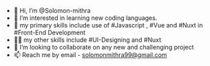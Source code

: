 - 👋 Hi, I’m @Solomon-mithra
- 👀 I’m interested in learning new coding languages. 
- 🌱 my primary skills include use of #Javascript , #Vue and #Nuxt in #Front-End Development 
- 💪🏼 my other skills include #UI-Designing and #Nuxt 
- 💞️ I’m looking to collaborate on any new and challenging project
- 📫 Reach me by email - solomonmithra99@gmail.com

<!---
Solomon-mithra/Solomon-mithra is a ✨ special ✨ repository because its `README.md` (this file) appears on your GitHub profile.
You can click the Preview link to take a look at your changes.
--->
